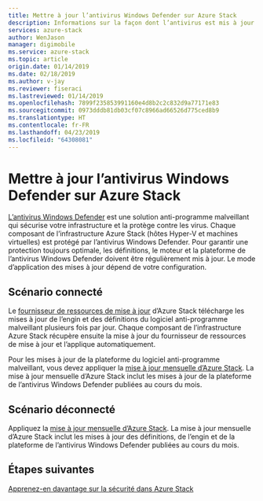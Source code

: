 ```yaml
---
title: Mettre à jour l’antivirus Windows Defender sur Azure Stack
description: Informations sur la façon dont l’antivirus est mis à jour sur Azure Stack
services: azure-stack
author: WenJason
manager: digimobile
ms.service: azure-stack
ms.topic: article
origin.date: 01/14/2019
ms.date: 02/18/2019
ms.author: v-jay
ms.reviewer: fiseraci
ms.lastreviewed: 01/14/2019
ms.openlocfilehash: 7899f235853991160e4d8b2c2c832d9a77171e83
ms.sourcegitcommit: 0973dddb81db03cf07c8966ad66526d775ced8b9
ms.translationtype: HT
ms.contentlocale: fr-FR
ms.lasthandoff: 04/23/2019
ms.locfileid: "64308081"
---
```

# <a name="update-windows-defender-antivirus-on-azure-stack"></a>Mettre à jour l’antivirus Windows Defender sur Azure Stack

[L’antivirus Windows Defender](https://docs.microsoft.com/windows/security/threat-protection/windows-defender-antivirus/windows-defender-antivirus-in-windows-10) est une solution anti-programme malveillant qui sécurise votre infrastructure et la protège contre les virus. Chaque composant de l’infrastructure Azure Stack (hôtes Hyper-V et machines virtuelles) est protégé par l’antivirus Windows Defender. Pour garantir une protection toujours optimale, les définitions, le moteur et la plateforme de l’antivirus Windows Defender doivent être régulièrement mis à jour. Le mode d’application des mises à jour dépend de votre configuration.

## <a name="connected-scenario"></a>Scénario connecté

Le [fournisseur de ressources de mise à jour](azure-stack-updates.md#the-update-resource-provider) d’Azure Stack télécharge les mises à jour de l’engin et des définitions du logiciel anti-programme malveillant plusieurs fois par jour. Chaque composant de l’infrastructure Azure Stack récupère ensuite la mise à jour du fournisseur de ressources de mise à jour et l’applique automatiquement.

Pour les mises à jour de la plateforme du logiciel anti-programme malveillant, vous devez appliquer la [mise à jour mensuelle d’Azure Stack](azure-stack-apply-updates.md). La mise à jour mensuelle d’Azure Stack inclut les mises à jour de la plateforme de l’antivirus Windows Defender publiées au cours du mois.

## <a name="disconnected-scenario"></a>Scénario déconnecté

 Appliquez la [mise à jour mensuelle d’Azure Stack](azure-stack-apply-updates.md). La mise à jour mensuelle d’Azure Stack inclut les mises à jour des définitions, de l’engin et de la plateforme de l’antivirus Windows Defender publiées au cours du mois.

## <a name="next-steps"></a>Étapes suivantes

[Apprenez-en davantage sur la sécurité dans Azure Stack](azure-stack-security-foundations.md)
